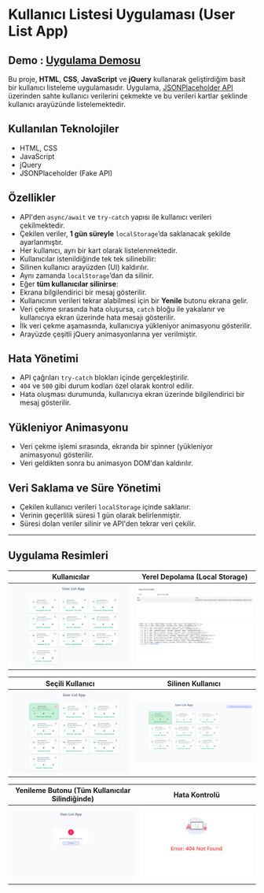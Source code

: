 # Kullanıcı Listesi Uygulaması (User List App)


## Demo : [Uygulama Demosu](https://user-list-app-1.netlify.app/)

Bu proje, **HTML**, **CSS**, **JavaScript** ve **jQuery** kullanarak geliştirdiğim basit bir kullanıcı listeleme uygulamasıdır. Uygulama, [JSONPlaceholder API](https://jsonplaceholder.typicode.com/users) üzerinden sahte kullanıcı verilerini çekmekte ve bu verileri kartlar şeklinde kullanıcı arayüzünde listelemektedir.

##  Kullanılan Teknolojiler

- HTML, CSS
- JavaScript 
- jQuery
- JSONPlaceholder (Fake API)

##  Özellikler

- API'den `async/await` ve `try-catch` yapısı ile kullanıcı verileri çekilmektedir.
- Çekilen veriler, **1 gün süreyle** `localStorage`’da saklanacak şekilde ayarlanmıştır.
- Her kullanıcı, ayrı bir kart olarak listelenmektedir.
- Kullanıcılar istenildiğinde tek tek silinebilir:
- Silinen kullanıcı arayüzden (UI) kaldırılır.
- Aynı zamanda `localStorage`’dan da silinir.
- Eğer **tüm kullanıcılar silinirse**:
- Ekrana bilgilendirici bir mesaj gösterilir.
- Kullanıcının verileri tekrar alabilmesi için bir **Yenile** butonu ekrana gelir.
- Veri çekme sırasında hata oluşursa, `catch` bloğu ile yakalanır ve kullanıcıya ekran üzerinde hata mesajı gösterilir.
- İlk veri çekme aşamasında, kullanıcıya yükleniyor animasyonu gösterilir.
- Arayüzde çeşitli jQuery animasyonlarına yer verilmiştir.

##  Hata Yönetimi

- API çağrıları `try-catch` blokları içinde gerçekleştirilir.
- `404` ve `500` gibi durum kodları özel olarak kontrol edilir.
- Hata oluşması durumunda, kullanıcıya ekran üzerinde bilgilendirici bir mesaj gösterilir.

## Yükleniyor Animasyonu

- Veri çekme işlemi sırasında, ekranda bir spinner (yükleniyor animasyonu) gösterilir.
- Veri geldikten sonra bu animasyon DOM'dan kaldırılır.

## Veri Saklama ve Süre Yönetimi

- Çekilen kullanıcı verileri `localStorage` içinde saklanır.
- Verinin geçerlilik süresi 1 gün olarak belirlenmiştir.
- Süresi dolan veriler silinir ve API'den tekrar veri çekilir.


---

## Uygulama Resimleri

| Kullanıcılar                | Yerel Depolama (Local Storage)      |
| --------------------------- | ----------------------------------- |
| ![Users](./images/img1.png) | ![Local Storage](./images/img2.png) |

| Seçili Kullanıcı                    | Silinen Kullanıcı                     |
| ----------------------------------- | ------------------------------------ |
| ![Selected User](./images/img3.png) | ![Deleted User  ](./images/img4.png) |

| Yenileme Butonu (Tüm Kullanıcılar Silindiğinde) | Hata Kontrolü                        |
| ----------------------------------------------- | ------------------------------------ |
| ![Refresh](./images/img5.png)                   | ![Error Message  ](./images/img6.png) |
